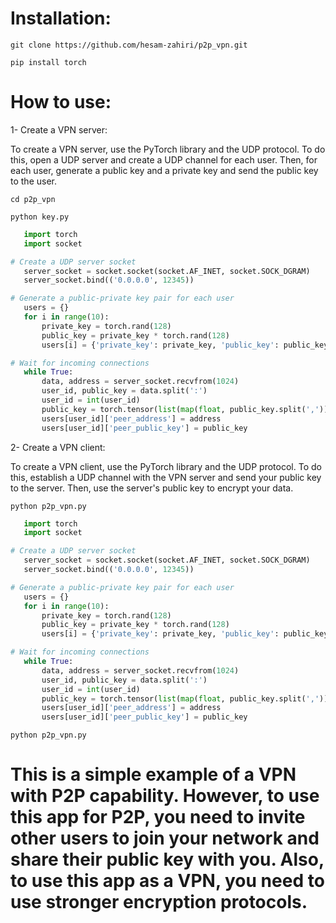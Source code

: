 # Installation:

```
git clone https://github.com/hesam-zahiri/p2p_vpn.git
```
```
pip install torch
````
# How to use:

1- Create a VPN server:

To create a VPN server, use the PyTorch library and the UDP protocol. To do this, open a UDP server and create a UDP channel for each user. Then, for each user, generate a public key and a private key and send the public key to the user.
```
cd p2p_vpn
```
```
python key.py
```

```python
   import torch
   import socket

# Create a UDP server socket
   server_socket = socket.socket(socket.AF_INET, socket.SOCK_DGRAM)
   server_socket.bind(('0.0.0.0', 12345))

# Generate a public-private key pair for each user
   users = {}
   for i in range(10):
       private_key = torch.rand(128)
       public_key = private_key * torch.rand(128)
       users[i] = {'private_key': private_key, 'public_key': public_key}

# Wait for incoming connections
   while True:
       data, address = server_socket.recvfrom(1024)
       user_id, public_key = data.split(':')
       user_id = int(user_id)
       public_key = torch.tensor(list(map(float, public_key.split(','))))
       users[user_id]['peer_address'] = address
       users[user_id]['peer_public_key'] = public_key
```
2- Create a VPN client:

To create a VPN client, use the PyTorch library and the UDP protocol. To do this, establish a UDP channel with the VPN server and send your public key to the server. Then, use the server's public key to encrypt your data.

```
python p2p_vpn.py
```

```python
   import torch
   import socket

# Create a UDP server socket
   server_socket = socket.socket(socket.AF_INET, socket.SOCK_DGRAM)
   server_socket.bind(('0.0.0.0', 12345))

# Generate a public-private key pair for each user
   users = {}
   for i in range(10):
       private_key = torch.rand(128)
       public_key = private_key * torch.rand(128)
       users[i] = {'private_key': private_key, 'public_key': public_key}

# Wait for incoming connections
   while True:
       data, address = server_socket.recvfrom(1024)
       user_id, public_key = data.split(':')
       user_id = int(user_id)
       public_key = torch.tensor(list(map(float, public_key.split(','))))
       users[user_id]['peer_address'] = address
       users[user_id]['peer_public_key'] = public_key
```
```
python p2p_vpn.py
```
# This is a simple example of a VPN with P2P capability. However, to use this app for P2P, you need to invite other users to join your network and share their public key with you. Also, to use this app as a VPN, you need to use stronger encryption protocols.
